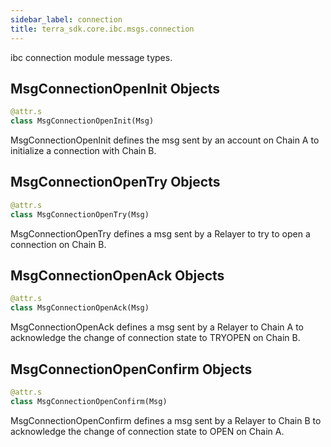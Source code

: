 ```yaml
---
sidebar_label: connection
title: terra_sdk.core.ibc.msgs.connection
---
```


ibc connection module message types.

## MsgConnectionOpenInit Objects

```python
@attr.s
class MsgConnectionOpenInit(Msg)
```

MsgConnectionOpenInit defines the msg sent by an account on Chain A to initialize a connection with Chain B.

## MsgConnectionOpenTry Objects

```python
@attr.s
class MsgConnectionOpenTry(Msg)
```

MsgConnectionOpenTry defines a msg sent by a Relayer to try to open a connection on Chain B.

## MsgConnectionOpenAck Objects

```python
@attr.s
class MsgConnectionOpenAck(Msg)
```

MsgConnectionOpenAck defines a msg sent by a Relayer to Chain A to acknowledge the change of connection state to TRYOPEN on Chain B.

## MsgConnectionOpenConfirm Objects

```python
@attr.s
class MsgConnectionOpenConfirm(Msg)
```

MsgConnectionOpenConfirm defines a msg sent by a Relayer to Chain B to acknowledge the change of connection state to OPEN on Chain A.


